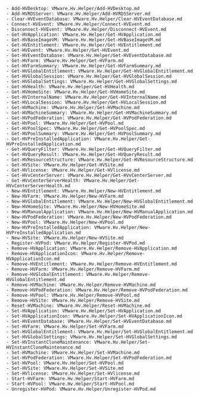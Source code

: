     - Add-HVDesktop: VMware.Hv.Helper/Add-HVDesktop.md
    - Add-HVRDSServer: VMware.Hv.Helper/Add-HVRDSServer.md
    - Clear-HVEventDatabase: VMware.Hv.Helper/Clear-HVEventDatabase.md
    - Connect-HVEvent: VMware.Hv.Helper/Connect-HVEvent.md
    - Disconnect-HVEvent: VMware.Hv.Helper/Disconnect-HVEvent.md
    - Get-HVApplication: VMware.Hv.Helper/Get-HVApplication.md
    - Get-HVBaseImageVM: VMware.Hv.Helper/Get-HVBaseImageVM.md
    - Get-HVEntitlement: VMware.Hv.Helper/Get-HVEntitlement.md
    - Get-HVEvent: VMware.Hv.Helper/Get-HVEvent.md
    - Get-HVEventDatabase: VMware.Hv.Helper/Get-HVEventDatabase.md
    - Get-HVFarm: VMware.Hv.Helper/Get-HVFarm.md
    - Get-HVFarmSummary: VMware.Hv.Helper/Get-HVFarmSummary.md
    - Get-HVGlobalEntitlement: VMware.Hv.Helper/Get-HVGlobalEntitlement.md
    - Get-HVGlobalSession: VMware.Hv.Helper/Get-HVGlobalSession.md
    - Get-HVGlobalSettings: VMware.Hv.Helper/Get-HVGlobalSettings.md
    - Get-HVHealth: VMware.Hv.Helper/Get-HVHealth.md
    - Get-HVHomeSite: VMware.Hv.Helper/Get-HVHomeSite.md
    - Get-HVInternalName: VMware.Hv.Helper/Get-HVInternalName.md
    - Get-HVLocalSession: VMware.Hv.Helper/Get-HVLocalSession.md
    - Get-HVMachine: VMware.Hv.Helper/Get-HVMachine.md
    - Get-HVMachineSummary: VMware.Hv.Helper/Get-HVMachineSummary.md
    - Get-HVPodFederation: VMware.Hv.Helper/Get-HVPodFederation.md
    - Get-HVPool: VMware.Hv.Helper/Get-HVPool.md
    - Get-HVPoolSpec: VMware.Hv.Helper/Get-HVPoolSpec.md
    - Get-HVPoolSummary: VMware.Hv.Helper/Get-HVPoolSummary.md
    - Get-HVPreInstalledApplication: VMware.Hv.Helper/Get-HVPreInstalledApplication.md
    - Get-HVQueryFilter: VMware.Hv.Helper/Get-HVQueryFilter.md
    - Get-HVQueryResult: VMware.Hv.Helper/Get-HVQueryResult.md
    - Get-HVResourceStructure: VMware.Hv.Helper/Get-HVResourceStructure.md
    - Get-HVSite: VMware.Hv.Helper/Get-HVSite.md
    - Get-HVlicense: VMware.Hv.Helper/Get-HVlicense.md
    - Get-HVvCenterServer: VMware.Hv.Helper/Get-HVvCenterServer.md
    - Get-HVvCenterServerHealth: VMware.Hv.Helper/Get-HVvCenterServerHealth.md
    - New-HVEntitlement: VMware.Hv.Helper/New-HVEntitlement.md
    - New-HVFarm: VMware.Hv.Helper/New-HVFarm.md
    - New-HVGlobalEntitlement: VMware.Hv.Helper/New-HVGlobalEntitlement.md
    - New-HVHomeSite: VMware.Hv.Helper/New-HVHomeSite.md
    - New-HVManualApplication: VMware.Hv.Helper/New-HVManualApplication.md
    - New-HVPodFederation: VMware.Hv.Helper/New-HVPodFederation.md
    - New-HVPool: VMware.Hv.Helper/New-HVPool.md
    - New-HVPreInstalledApplication: VMware.Hv.Helper/New-HVPreInstalledApplication.md
    - New-HVSite: VMware.Hv.Helper/New-HVSite.md
    - Register-HVPod: VMware.Hv.Helper/Register-HVPod.md
    - Remove-HVApplication: VMware.Hv.Helper/Remove-HVApplication.md
    - Remove-HVApplicationIcon: VMware.Hv.Helper/Remove-HVApplicationIcon.md
    - Remove-HVEntitlement: VMware.Hv.Helper/Remove-HVEntitlement.md
    - Remove-HVFarm: VMware.Hv.Helper/Remove-HVFarm.md
    - Remove-HVGlobalEntitlement: VMware.Hv.Helper/Remove-HVGlobalEntitlement.md
    - Remove-HVMachine: VMware.Hv.Helper/Remove-HVMachine.md
    - Remove-HVPodFederation: VMware.Hv.Helper/Remove-HVPodFederation.md
    - Remove-HVPool: VMware.Hv.Helper/Remove-HVPool.md
    - Remove-HVSite: VMware.Hv.Helper/Remove-HVSite.md
    - Reset-HVMachine: VMware.Hv.Helper/Reset-HVMachine.md
    - Set-HVApplication: VMware.Hv.Helper/Set-HVApplication.md
    - Set-HVApplicationIcon: VMware.Hv.Helper/Set-HVApplicationIcon.md
    - Set-HVEventDatabase: VMware.Hv.Helper/Set-HVEventDatabase.md
    - Set-HVFarm: VMware.Hv.Helper/Set-HVFarm.md
    - Set-HVGlobalEntitlement: VMware.Hv.Helper/Set-HVGlobalEntitlement.md
    - Set-HVGlobalSettings: VMware.Hv.Helper/Set-HVGlobalSettings.md
    - Set-HVInstantCloneMaintenance: VMware.Hv.Helper/Set-HVInstantCloneMaintenance.md
    - Set-HVMachine: VMware.Hv.Helper/Set-HVMachine.md
    - Set-HVPodFederation: VMware.Hv.Helper/Set-HVPodFederation.md
    - Set-HVPool: VMware.Hv.Helper/Set-HVPool.md
    - Set-HVSite: VMware.Hv.Helper/Set-HVSite.md
    - Set-HVlicense: VMware.Hv.Helper/Set-HVlicense.md
    - Start-HVFarm: VMware.Hv.Helper/Start-HVFarm.md
    - Start-HVPool: VMware.Hv.Helper/Start-HVPool.md
    - Unregister-HVPod: VMware.Hv.Helper/Unregister-HVPod.md
